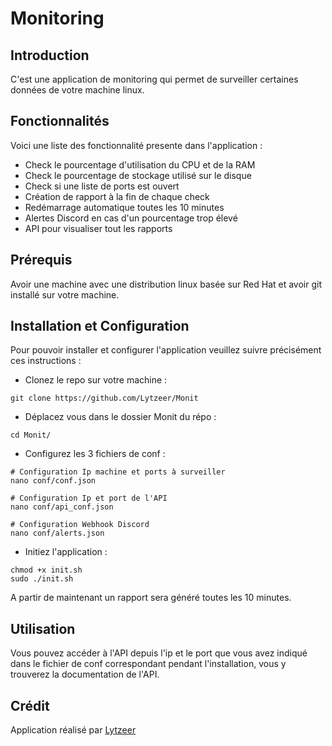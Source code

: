 # Monitoring

## Introduction

C'est une application de monitoring qui permet de surveiller certaines données de votre machine linux.

## Fonctionnalités

Voici une liste des fonctionnalité presente dans l'application :

- Check le pourcentage d'utilisation du CPU et de la RAM
- Check le pourcentage de stockage utilisé sur le disque
- Check si une liste de ports est ouvert
- Création de rapport à la fin de chaque check
- Redémarrage automatique toutes les 10 minutes
- Alertes Discord en cas d'un pourcentage trop élevé
- API pour visualiser tout les rapports

## Prérequis

Avoir une machine avec une distribution linux basée sur Red Hat et avoir git installé sur votre machine.

## Installation et Configuration

Pour pouvoir installer et configurer l'application veuillez suivre précisément ces instructions :

- Clonez le repo sur votre machine :
```shell
git clone https://github.com/Lytzeer/Monit
```

- Déplacez vous dans le dossier Monit du répo :
```shell
cd Monit/
```

- Configurez les 3 fichiers de conf :
```shell
# Configuration Ip machine et ports à surveiller
nano conf/conf.json 

# Configuration Ip et port de l'API
nano conf/api_conf.json

# Configuration Webhook Discord
nano conf/alerts.json
```

- Initiez l'application :
```
chmod +x init.sh
sudo ./init.sh
```

A partir de maintenant un rapport sera généré toutes les 10 minutes.

## Utilisation

Vous pouvez accéder à l'API depuis l'ip et le port que vous avez indiqué dans le fichier de conf correspondant pendant l'installation, vous y trouverez la documentation de l'API.

## Crédit

Application réalisé par [Lytzeer](https://github.com/Lytzeer)